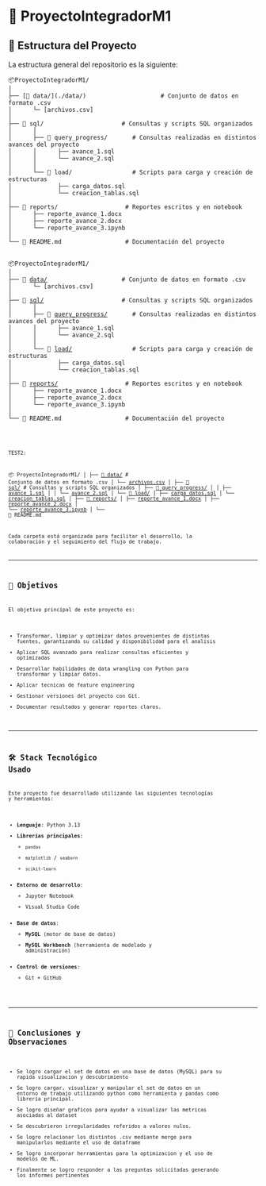 # 📁 ProyectoIntegradorM1

## 📐 Estructura del Proyecto

La estructura general del repositorio es la siguiente:

```
📦ProyectoIntegradorM1/
│
├── [📁 data/](./data/)                     # Conjunto de datos en formato .csv
│      └─ [archivos.csv]
│
├── 📁 sql/                      # Consultas y scripts SQL organizados
│      │
│      ├── 📁 query_progress/       # Consultas realizadas en distintos avances del proyecto
│      │      ├── avance_1.sql
│      │      └── avance_2.sql
│      │
│      └── 📁 load/                 # Scripts para carga y creación de estructuras
│             ├── carga_datos.sql
│             └── creacion_tablas.sql
│
├── 📁 reports/                   # Reportes escritos y en notebook
│      ├── reporte_avance_1.docx
│      ├── reporte_avance_2.docx
│      └── reporte_avance_3.ipynb
│
└── 📝 README.md                  # Documentación del proyecto
```

<pre>
<code>
📦ProyectoIntegradorM1/
│
├── 📁 <a href="./data/">data/</a>                     # Conjunto de datos en formato .csv
│      └─ [archivos.csv]
│
├── 📁 <a href="./sql/">sql/</a>                      # Consultas y scripts SQL organizados
│      │
│      ├── 📁 <a href="./sql/query_progress/">query_progress/</a>       # Consultas realizadas en distintos avances del proyecto
│      │      ├── avance_1.sql
│      │      └── avance_2.sql
│      │
│      └── 📁 <a href="./sql/load/">load/</a>                 # Scripts para carga y creación de estructuras
│             ├── carga_datos.sql
│             └── creacion_tablas.sql
│
├── 📁 <a href="./reports/">reports/</a>                   # Reportes escritos y en notebook
│      ├── reporte_avance_1.docx
│      ├── reporte_avance_2.docx
│      └── reporte_avance_3.ipynb
│
└── 📝 README.md                  # Documentación del proyecto
<code>
</pre>


TEST2:

📦 ProyectoIntegradorM1/
│
├── [📁 data/](./data/)                     # Conjunto de datos en formato .csv
│   └── [archivos.csv](./data/archivos.csv)
│
├── [📁 sql/](./sql/)                      # Consultas y scripts SQL organizados
│   ├── [📁 query_progress/](./sql/query_progress/)
│   │   ├── [avance_1.sql](./sql/query_progress/avance_1.sql)
│   │   └── [avance_2.sql](./sql/query_progress/avance2.sql)
│   └── [📁 load/](./sql/load/)
│       ├── [carga_datos.sql](./sql/load/carga_datos.sql)
│       └── [creacion_tablas.sql](./sql/load/creacion_tablas.sql)
│
├── [📁 reports/](./reports/)
│   ├── [reporte_avance_1.docx](./reports/reporte_avance_1.docx)
│   ├── [reporte_avance_2.docx](./reports/reporte_avance_2.docx)
│   └── [reporte_avance_3.ipynb](./reports/reporte_avance_3.ipynb)
│
└── 📝 README.md

Cada carpeta está organizada para facilitar el desarrollo, la colaboración y el seguimiento del flujo de trabajo.

---

## 🎯 Objetivos

El objetivo principal de este proyecto es:

- Transformar, limpiar y optimizar datos provenientes de distintas fuentes, garantizando su calidad y disponibilidad para el analisis
- Aplicar SQL avanzado para realizar consultas eficientes y optimizadas
- Desarrollar habilidades de data wrangling con Python para transformar y limpiar datos.
- Aplicar tecnicas de feature engineering
- Gestionar versiones del proyecto con Git.
- Documentar resultados y generar reportes claros.

---

## 🛠️ Stack Tecnológico Usado

Este proyecto fue desarrollado utilizando las siguientes tecnologías y herramientas:

- **Lenguaje**: Python 3.13
- **Librerías principales**:
  - `pandas`
  - `matplotlib` / `seaborn`
  - `scikit-learn`
- **Entorno de desarrollo**:
  - Jupyter Notebook
  - Visual Studio Code
- **Base de datos**:
  - **MySQL** (motor de base de datos)
  - **MySQL Workbench** (herramienta de modelado y administración)
- **Control de versiones**:
  - Git + GitHub

---

## 💬 Conclusiones y Observaciones

- Se logro cargar el set de datos en una base de datos (MySQL) para su rapida visualizacion y descubrimiento
- Se logro cargar, visualizar y manipular el set de datos en un entorno de trabajo utilizando python como herramienta y pandas como libreria principal.
- Se logro diseñar graficos para ayudar a visualizar las metricas asociadas al dataset
- Se descubrieron irregularidades referidos a valores nulos.
- Se logro relacionar los distintos .csv mediante merge para manipularlos mediante el uso de dataframe
- Se logro incorporar herramientas para la optimizacion  y el uso de modelos de ML.
- Finalmente se logro responder a las preguntas solicitadas generando los informes pertinentes